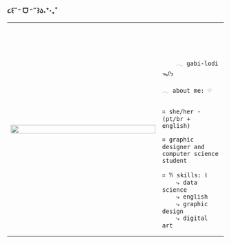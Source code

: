 ### ૮꒰˶ᵔ ᗜ ᵔ˶꒱ა˖⁺‧₊˚

<table>
    <tr>
        <!-- Ajuste da largura da célula -->
        <td style="width: 70%;">
            <!-- Ajuste da largura da imagem -->
            <img src="https://cdn.discordapp.com/attachments/1267549708369526850/1278376439057612964/99cba9dbabd82ed5f1335042ff28e20e-2.gif?ex=66d09456&is=66cf42d6&hm=b2e23e39ff59c53de13e26c74d8d6dec814b5fe70b44dbda45b5bb97cde5c5cd&" style="width:100%; border: none;"/>
        </td>
        <td style="width: 30%; vertical-align: middle;">
            <p style="font-family: monospace; font-size: 80px;">    
                
        𓂃 gabi-lodi ᯓᡣ𐭩
    
</p>                                                                                                                            
                                                                                                  
                                                                                                    
        
    𓂃 about me: ♡

    
    ⌗ she/her - (pt/br + english)

    ⌗ graphic designer and computer science student  
                                            
    ⌗ 𐙚 skills: ꒱
        ⤷ data science
        ⤷ english
        ⤷ graphic design
        ⤷ digital art
